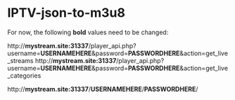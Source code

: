 # IPTV-json-to-m3u8

For now, the following **bold** values need to be changed:

http://**mystream.site:31337**/player_api.php?username=**USERNAMEHERE**&password=**PASSWORDHERE**&action=get_live_streams
http://**mystream.site:31337**/player_api.php?username=**USERNAMEHERE**&password=**PASSWORDHERE**&action=get_live_categories

http://**mystream.site:31337**/**USERNAMEHERE**/**PASSWORDHERE**/
